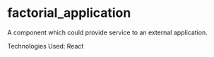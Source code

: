 # factorial_application
A component which could provide service to an external application.

Technologies Used: React
